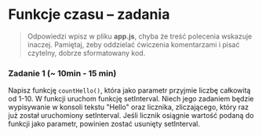 # Funkcje czasu &ndash; zadania

> Odpowiedzi wpisz w pliku **app.js**, chyba że treść polecenia wskazuje inaczej.
Pamiętaj, żeby oddzielać ćwiczenia komentarzami i pisać czytelny, dobrze sformatowany kod.

### Zadanie 1 (~ 10min - 15 min)

Napisz funkcję ```countHello()```, która jako parametr przyjmie liczbę całkowitą od 1-10. 
W funkcji uruchom funkcję setInterval. Niech jego zadaniem będzie wypisywanie w konsoli tekstu 
"Hello" oraz licznika, zliczającego, który raz już został uruchomiony setInterval.
Jeśli licznik osiągnie wartość podaną do funkcji jako parametr, powinien zostać usunięty setInterval.
